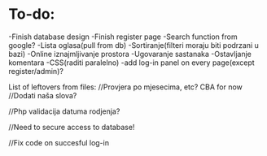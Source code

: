 # To-do:
-Finish database design
-Finish register page
-Search function from google?
-Lista oglasa(pull from db)
-Sortiranje(filteri moraju biti podrzani u bazi)
-Online iznajmljivanje prostora
-Ugovaranje sastanaka
-Ostavljanje komentara
-CSS(raditi paralelno)
-add log-in panel on every page(except register/admin)?


List of leftovers from files:
//Provjera po mjesecima, etc? CBA for now
//Dodati naša slova?

//Php validacija datuma rodjenja?

//Need to secure access to database!
<!-- using images from folder for now, 
		query them from db later-->
		
		
		
//Fix code on succesful log-in